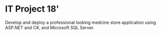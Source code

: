 # IT Project 18'

Develop and deploy a professional looking medcine store application using ASP.NET and C#, and Microsoft SQL Server.
